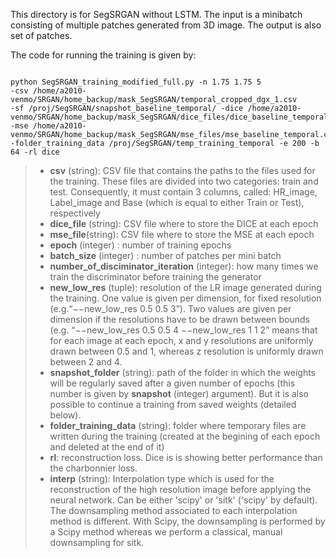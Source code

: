 This directory is for SegSRGAN without LSTM. The input is a minibatch consisting of multiple patches generated from 3D image. The output is also set of patches. <br />

The code for running the training is given by:  <br />

```

python SegSRGAN_training_modified_full.py -n 1.75 1.75 5 
-csv /home/a2010-venmo/SRGAN/home_backup/mask_SegSRGAN/temporal_cropped_dgx_1.csv 
-sf /proj/SegSRGAN/snapshot_baseline_temporal/ -dice /home/a2010-venmo/SRGAN/home_backup/mask_SegSRGAN/dice_files/dice_baseline_temporal.csv -mse /home/a2010-venmo/SRGAN/home_backup/mask_SegSRGAN/mse_files/mse_baseline_temporal.csv 
-folder_training_data /proj/SegSRGAN/temp_training_temporal -e 200 -b 64 -rl dice 
```

> * **csv** (string): CSV file that contains the paths to the files used for the training. These files are divided into two categories: train and test. Consequently, it must contain 3 columns, called: HR_image, Label_image and Base (which is equal to either Train or Test), respectively
> * **dice_file** (string): CSV file where to store the DICE at each epoch
> * **mse\_file**(string): CSV file where to store the MSE at each epoch
> * **epoch** (integer) : number of training epochs
> * **batch_size** (integer) : number of patches per mini batch
> * **number\_of\_disciminator\_iteration** (integer): how many times we train the discriminator before training the generator
> * **new_low_res** (tuple): resolution of the LR image generated during the training. One value is given per dimension, for fixed resolution (e.g.“−−new_low_res 0.5 0.5 3”). Two values are given per dimension if the resolutions have to be drawn between bounds (e.g. “−−new_low_res 0.5 0.5 4 −−new_low_res 1 1 2” means that for each image at each epoch, x and y resolutions are uniformly drawn between 0.5 and 1, whereas z resolution is uniformly drawn between 2 and 4.
> * **snapshot_folder** (string): path of the folder in which the weights will be regularly saved after a given number of epochs (this number is given by **snapshot** (integer) argument). But it is also possible to continue a training from saved weights (detailed below).
> * **folder_training_data** (string): folder where temporary files are written during the training (created at the begining of each epoch and deleted at the end of it)
> * **rl**: reconstruction loss. Dice is is showing better performance than the charbonnier loss. 
> * **interp** (string): Interpolation type which is used for the reconstruction of the high resolution image before 
>applying the neural network. Can be either 'scipy' or 'sitk' ('scipy' by default). The downsampling method associated to each 
>interpolation method is different. With Scipy, the downsampling is performed by a Scipy method whereas we perform a classical,
>manual downsampling for sitk. 

